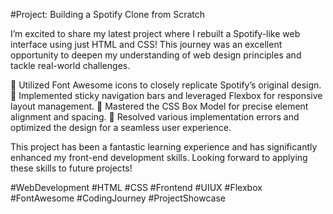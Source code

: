 #Project: Building a Spotify Clone from Scratch 

I’m excited to share my latest project where I rebuilt a Spotify-like web interface using just HTML and CSS! This journey was an excellent opportunity to deepen my understanding of web design principles and tackle real-world challenges.

🔹 Utilized Font Awesome icons to closely replicate Spotify’s original design.
🔹 Implemented sticky navigation bars and leveraged Flexbox for responsive layout management.
🔹 Mastered the CSS Box Model for precise element alignment and spacing.
🔹 Resolved various implementation errors and optimized the design for a seamless user experience.

This project has been a fantastic learning experience and has significantly enhanced my front-end development skills. Looking forward to applying these skills to future projects!

#WebDevelopment #HTML #CSS #Frontend #UIUX #Flexbox #FontAwesome #CodingJourney #ProjectShowcase
